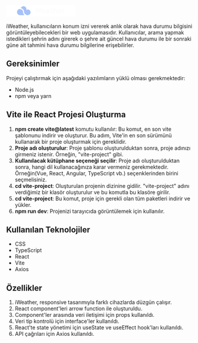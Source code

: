 ![Logo](./public/logo.png)

iWeather, kullanıcıların konum izni vererek anlık olarak hava durumu bilgisini görüntüleyebilecekleri bir web uygulamasıdır. Kullanıcılar, arama yapmak istedikleri şehrin adını girerek o şehre ait güncel hava durumu ile bir sonraki güne ait tahmini hava durumu bilgilerine erişebilirler.

## Gereksinimler 

Projeyi çalıştırmak için aşağıdaki yazılımların yüklü olması gerekmektedir:

- Node.js
- npm veya yarn 

## Vite ile React Projesi Oluşturma

1. **npm create vite@latest** komutu kullanılır: Bu komut, en son vite şablonunu indirir ve oluşturur. Bu adım, Vite'in en son sürümünü kullanarak bir proje oluşturmak için gereklidir. 
2. **Proje adı oluşturulur**: Proje şablonu oluşturulduktan sonra, proje adınızı girmeniz istenir. Örneğin, "vite-project" gibi.
3. **Kullanılacak kütüphane seçeneği seçilir**: Proje adı oluşturulduktan sonra, hangi dil kullanacağınıza karar vermeniz gerekmektedir. Örneğin(Vue, React, Angular, TypeScript vb.) seçenklerinden birini seçmelisiniz.
4. **cd vite-project**: Oluşturulan projenin dizinine gidilir. "vite-project" adını verdiğimiz bir klasör oluşturulur ve bu komutla bu klasöre girilir.
5. **cd vite-project**: Bu komut, proje için gerekli olan tüm paketleri indirir ve yükler.
6. **npm run dev**: Projenizi tarayıcıda görüntülemek için kullanılır.

## Kullanılan Teknolojiler 

- CSS
- TypeScript
- React
- Vite 
- Axios

## Özellikler 

1. iWeather, responsive tasarımıyla farklı cihazlarda düzgün çalışır.
2. React component'leri arrow function ile oluşturuldu.
3. Component'ler arasında veri iletişimi için props kullanıldı.
4. Veri tip kontrolü için interface'ler kullanıldı.
5. React'te state yönetimi için useState ve useEffect hook'ları kullanıldı.
6. API çağrıları için Axios kullanıldı.